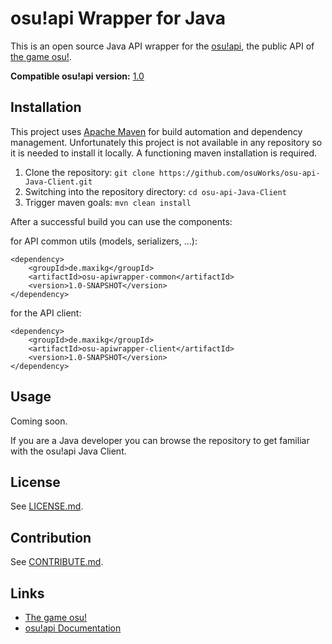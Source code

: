 # osu!api Wrapper for Java

This is an open source Java API wrapper for the [osu!api](http://osu.ppy.sh/api), the public API of
[the game osu!](http://osu.ppy.sh).

**Compatible osu!api version:** [1.0](https://github.com/peppy/osu-api/wiki)

## Installation

This project uses [Apache Maven](https://maven.apache.org/) for build automation and dependency management.
Unfortunately this project is not available in any repository so it is needed to install it locally. A functioning maven
installation is required.

 1. Clone the repository: `git clone https://github.com/osuWorks/osu-api-Java-Client.git`
 2. Switching into the repository directory: `cd osu-api-Java-Client`
 3. Trigger maven goals: `mvn clean install`

After a successful build you can use the components:

for API common utils (models, serializers, ...):
```
<dependency>
    <groupId>de.maxikg</groupId>
    <artifactId>osu-apiwrapper-common</artifactId>
    <version>1.0-SNAPSHOT</version>
</dependency>
```

for the API client:
```
<dependency>
    <groupId>de.maxikg</groupId>
    <artifactId>osu-apiwrapper-client</artifactId>
    <version>1.0-SNAPSHOT</version>
</dependency>
```

## Usage

Coming soon.

If you are a Java developer you can browse the repository to get familiar with the osu!api Java Client.

## License

See [LICENSE.md](./LICENSE.md).

## Contribution

See [CONTRIBUTE.md](./CONTRIBUTE.md).

## Links

 * [The game osu!](http://osu.ppy.sh)
 * [osu!api Documentation](https://github.com/peppy/osu-api/wiki)
